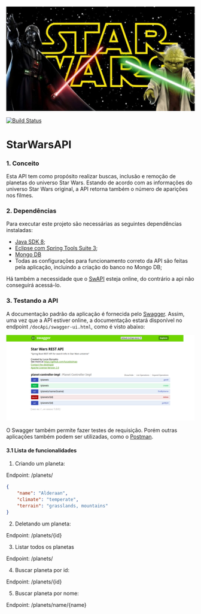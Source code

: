 <div align="center">

![Star Wars](https://github.com/lucasbsimao/StarWarsAPI/blob/master/images/star-wars.jpeg "Star Wars")

</div>


[![Build Status](https://travis-ci.org/lucasbsimao/purchaseapp.svg?branch=master)](https://travis-ci.org/lucasbsimao/StarWarsAPI)

# StarWarsAPI

### 1. Conceito

Esta API tem como propósito realizar buscas, inclusão e remoção de planetas do universo Star Wars. Estando de acordo com as informações do universo Star Wars original, a API retorna também o número de aparições nos filmes.

### 2. Dependências

Para executar este projeto são necessárias as seguintes dependências instaladas:

* [Java SDK 8](https://www.oracle.com/technetwork/java/javaee/downloads/java-ee-sdk-downloads-3908423.html);
* [Eclipse com Spring Tools Suite 3](https://www.eclipse.org/downloads/);
* [Mongo DB](https://docs.mongodb.com/manual/installation/)
* Todas as configurações para funcionamento correto da API são feitas pela aplicação, incluindo a criação do banco no Mongo DB;

Há também a necessidade que o [SwAPI](https://swapi.co/) esteja online, do contrário a api não conseguirá acessá-lo.

### 3. Testando a API

A documentação padrão da aplicação é fornecida pelo [Swagger](https://swagger.io/). Assim, uma vez que a API estiver online, a documentação estará disponível no endpoint ``` /docApi/swagger-ui.html ```, como é visto abaixo:

<div align="center">

![Swagger](https://github.com/lucasbsimao/StarWarsAPI/blob/master/images/swagger.png "Swagger")

</div>

O Swagger também permite fazer testes de requisição. Porém outras aplicações também podem ser utilizadas, como o [Postman](https://www.getpostman.com/).

#### 3.1 Lista de funcionalidades

1. Criando um planeta:

Endpoint: /planets/

```JSON
{
    "name": "Alderaan",
    "climate": "temperate",
    "terrain": "grasslands, mountains"
}
```

2. Deletando um planeta:

Endpoint: /planets/{id}

3. Listar todos os planetas

Endpoint: /planets/

4. Buscar planeta por id:

Endpoint: /planets/{id}

5. Buscar planeta por nome:

Endpoint: /planets/name/{name}
